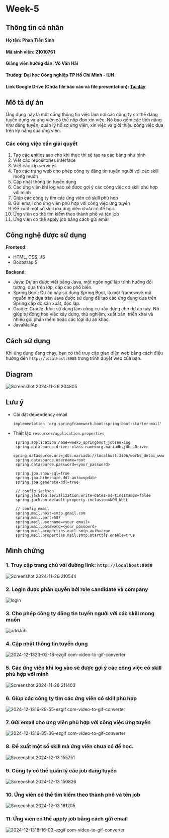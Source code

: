 # Week-5

## Thông tin cá nhân
#### **Họ tên**: Phan Tiên Sinh  
#### **Mã sinh viên**: 21010761  
#### **Giảng viên hướng dẫn**: Võ Văn Hải
#### **Trường**: Đại học Công nghiệp TP Hồ Chí Minh - IUH  
#### **Link Google Drive (Chứa file báo cáo và file presentation)**: [Tại đây](https://drive.google.com/drive/folders/1JBw1EVJH4k0W84j3jVa14SuRwa7AXFpL?usp=sharing)

## Mô tả dự án
Ứng dụng này là một cổng thông tin việc làm nơi các công ty có thể đăng tuyển dụng và ứng viên có thể nộp đơn xin việc. Nó bao gồm các tính năng như đăng tuyển, quản lý hồ sơ ứng viên, xin việc và giới thiệu công việc dựa trên kỹ năng của ứng viên.

### Các công việc cần giải quyết
1. Tạo các enities sao cho khi thực thi sẽ tạo ra các bảng như hình 
2. Viết các repositories interface 
3. Viết các lớp services 
4. Tạo các trang web cho phép công ty đăng tin tuyển người với các skill mong muốn
5. Cập nhật thông tin tuyển dụng
6. Các ứng viên khi log vào sẽ được gợi ý các công việc có skill phù hợp với mình 
7. Giúp các công ty tìm các ứng viên có skill phù hợp
8. Gửi email cho ứng viên phù hợp với công việc ứng tuyển
9. Đề xuất một số skill mà ứng viên chưa có để học.
10. Ứng viên có thể tìm kiếm theo thành phố và tên job
11. Ứng viên có thể apply job bằng cách gửi email

## Công nghệ được sử dụng
**Frontend**:
- HTML, CSS, JS
- Bootstrap 5
  
**Backend**:
- Java: Dự án được viết bằng Java, một ngôn ngữ lập trình hướng đối tượng, dựa trên lớp, cấp cao phổ biến.
- Spring Boot: Dự án này sử dụng Spring Boot, là một framework mã nguồn mở dựa trên Java được sử dụng để tạo các ứng dụng dựa trên Spring cấp độ sản xuất, độc lập.
- Gradle: Gradle được sử dụng làm công cụ xây dựng cho dự án này. Nó giúp tự động hóa việc xây dựng, thử nghiệm, xuất bản, triển khai và nhiều gói phần mềm hoặc các loại dự án khác.
- JavaMailApi
  
## Cách sử dụng
Khi ứng dụng đang chạy, bạn có thể truy cập giao diện web bằng cách điều hướng đến `http://localhost:8080` trong trình duyệt web của bạn.  

## Diagram

![Screenshot 2024-11-26 204805](https://github.com/user-attachments/assets/75081f19-dfce-44d4-ba6f-8407ca29415d)

## Lưu ý
- Cài đặt dependency email
  ```
  implementation 'org.springframework.boot:spring-boot-starter-mail'
  ```
  
- Thiết lập `resources/application.properties`

   ```
    spring.application.name=week5_springboot_jobseeking
    spring.datasource.driver-class-name=org.mariadb.jdbc.Driver
    spring.datasource.url=jdbc:mariadb://localhost:3306/works_detai_www
    spring.datasource.username=root
    spring.datasource.password=<your_password>
   
    spring.jpa.show-sql=true
    spring.jpa.hibernate.ddl-auto=update
    spring.jpa.generate-ddl=true

    // config jackson
    spring.jackson.serialization.write-dates-as-timestamps=false
    spring.jackson.default-property-inclusion=NON_NULL

    // config email
    spring.mail.host=smtp.gmail.com
    spring.mail.port=587
    spring.mail.username=<your email>
    spring.mail.password=<your passowrd>
    spring.mail.properties.mail.smtp.auth=true
    spring.mail.properties.mail.smtp.starttls.enable=true   
   ```

## Minh chứng 
### 1. Truy cập trang chủ với đường link: `http://localhost:8080`
   
 ![Screenshot 2024-11-26 210544](https://github.com/user-attachments/assets/5fd020e3-5589-4eb4-829a-6b3f7ce1315a)
  
### 2. Login được phân quyền bởi role candidate và company
    
![login](https://github.com/user-attachments/assets/6048f562-bc09-4adb-a270-d914e3eec0b8)

### 3. Cho phép công ty đăng tin tuyển người với các skill mong muốn

![addJob](https://github.com/user-attachments/assets/7a0cf199-28b4-4f84-8b7e-1dc3f06b9ac2)

### 4. Cập nhật thông tin tuyển dụng

![2024-12-1323-02-18-ezgif com-video-to-gif-converter](https://github.com/user-attachments/assets/b07f5c06-b238-44ee-9ea8-ebe4f0d5e8a5)  

### 5. Các ứng viên khi log vào sẽ được gợi ý các công việc có skill phù hợp với mình

![Screenshot 2024-11-26 211403](https://github.com/user-attachments/assets/61adb323-d79d-44cb-9d1a-8f031d4363df)

### 6. Giúp các công ty tìm các ứng viên có skill phù hợp 

![2024-12-1316-29-55-ezgif com-video-to-gif-converter](https://github.com/user-attachments/assets/0b6a870e-927f-4967-b174-633041382bdf)

### 7. Gửi email cho ứng viên phù hợp với công việc ứng tuyển

![2024-12-1316-35-36-ezgif com-video-to-gif-converter](https://github.com/user-attachments/assets/baf9a51c-2c1d-4fcf-8536-712134cef8a0)

### 8. Đề xuất một số skill mà ứng viên chưa có để học. 

![Screenshot 2024-12-13 155751](https://github.com/user-attachments/assets/a27b6e78-e9a4-4c4f-b4e4-c31923de19ed)

### 9. Công ty có thể quản lý các job đang tuyển

![Screenshot 2024-12-13 150826](https://github.com/user-attachments/assets/46a80200-1bd0-4793-ba7f-2100e855968a)

### 10. Ứng viên có thể tìm kiếm theo thành phố và tên job

![Screenshot 2024-12-13 161205](https://github.com/user-attachments/assets/eb14fe99-cd54-4b4d-b666-25bef140b686)

### 11. Ứng viên có thể apply job bằng cách gửi email

![2024-12-1318-16-03-ezgif com-video-to-gif-converter](https://github.com/user-attachments/assets/7e7576d0-e018-4329-a161-8d5b4103b534)








